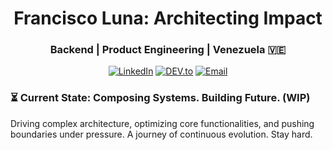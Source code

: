 <h1 align="center">Francisco Luna: Architecting Impact</h1>
<h3 align="center">Backend | Product Engineering | Venezuela 🇻🇪</h3>
<p align="center">
  <a href="https://linkedin.com/in/franciscoluna28" target="_blank"><img src="https://img.shields.io/badge/LinkedIn-0A66C2?style=for-the-badge&logo=linkedin&logoColor=white" alt="LinkedIn" /></a>
  <a href="https://dev.to/franciscolunadev82" target="_blank"><img src="https://img.shields.io/badge/DEV.to-0A0A0A?style=for-the-badge&logo=dev.to&logoColor=white" alt="DEV.to" /></a>
  <a href="mailto:franciscolunadev@gmail.com"><img src="https://img.shields.io/badge/Email-D14836?style=for-the-badge&logo=gmail&logoColor=white" alt="Email" /></a>
</p>

### ⏳ Current State: Composing Systems. Building Future. (WIP)

Driving complex architecture, optimizing core functionalities, and pushing boundaries under pressure. A journey of continuous evolution. Stay hard. 

